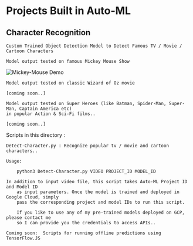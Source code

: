 
# Projects Built in Auto-ML

## Character Recognition

	Custom Trained Object Detection Model to Detect Famous TV / Movie / Cartoon Characters

	Model output tested on famous Mickey Mouse Show

![Mickey-Mouse Demo](demos/mickey-mouse.gif)

	Model output tested on classic Wizard of Oz movie

	[coming soon..]

	Model output tested on Super Heroes (like Batman, Spider-Man, Super-Man, Captain America etc)
	in popular Action & Sci-Fi films..

	[coming soon..]

Scripts in this directory :

	Detect-Character.py : Recognize popular tv / movie and cartoon characters..

	Usage:

		python3 Detect-Character.py VIDEO PROJECT_ID MODEL_ID

	In addition to input video file, this script takes Auto-ML Project ID and Model ID
        as input parameters. Once the model is trained and deployed in Google Cloud, simply
        pass the corresponding project and model IDs to run this script.

        If you like to use any of my pre-trained models deployed on GCP, please contact me
        so I can provide you the credentials to access APIs..

	Coming soon:  Scripts for running offline predictions using TensorFlow.JS 

